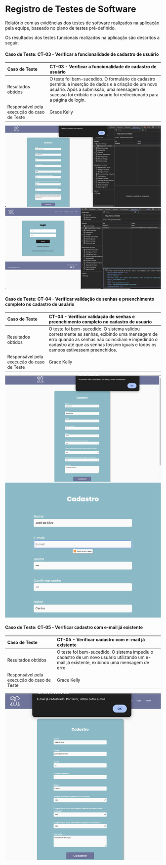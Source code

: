 # Registro de Testes de Software

Relatório com as evidências dos testes de software realizados na aplicação pela equipe, baseado no plano de testes pré-definido.

Os resultados dos testes funcionais realizados na aplicação são descritos a seguir.

#### Caso de Teste: CT-03 - Verificar a funcionalidade de cadastro de usuário

| Caso de Teste    | CT-03 - Verificar a funcionalidade de cadastro de usuário |
|:---|:---|
| Resultados obtidos | O teste foi bem-sucedido. O formulário de cadastro permitiu a inserção de dados e a criação de um novo usuário. Após a submissão, uma mensagem de sucesso foi exibida e o usuário foi redirecionado para a página de login. |
| Responsável pela execução do caso de Teste | Grace Kelly |

![Aviso de sucesso após o usuário ter feito o cadastro](./img/cadastroPrint02.png)
![Registro do cadastro em formato JSON no localStorage](./img/cadastroPrint03.png)

#### Caso de Teste: CT-04 - Verificar validação de senhas e preenchimento completo no cadastro de usuário

| Caso de Teste    | CT-04 - Verificar validação de senhas e preenchimento completo no cadastro de usuário |
|:---|:---|
| Resultados obtidos | O teste foi bem-sucedido. O sistema validou corretamente as senhas, exibindo uma mensagem de erro quando as senhas não coincidiam e impedindo o cadastro até que as senhas fossem iguais e todos os campos estivessem preenchidos. |
| Responsável pela execução do caso de Teste | Grace Kelly |

![Aviso de senhas não coincidentes](./img/cadastroPrint05.png)
![Aviso de preenchimento incompleto](./img/cadastroPrint06.png)

#### Caso de Teste: CT-05 - Verificar cadastro com e-mail já existente

| Caso de Teste    | CT-05 - Verificar cadastro com e-mail já existente |
|:---|:---|
| Resultados obtidos | O teste foi bem-sucedido. O sistema impediu o cadastro de um novo usuário utilizando um e-mail já existente, exibindo uma mensagem de erro. |
| Responsável pela execução do caso de Teste | Grace Kelly |

![Aviso de e-mail já existente](./img/cadastroPrint07.png)
